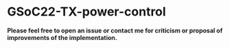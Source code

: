 # GSoC22-TX-power-control

**Please feel free to open an issue or contact me for criticism or proposal of improvements of the implementation.**
